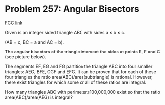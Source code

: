 # Problem 257: Angular Bisectors

[FCC link](https://www.freecodecamp.org/learn/coding-interview-prep/project-euler/problem-257-angular-bisectors)

Given is an integer sided triangle ABC with sides a ≤ b ≤ c.

(AB = c, BC = a and AC = b).

The angular bisectors of the triangle intersect the sides at points E, F and G
(see picture below).

The segments EF, EG and FG partition the triangle ABC into four smaller
triangles: AEG, BFE, CGF and EFG. It can be proven that for each of these four
triangles the ratio area(ABC)/area(subtriangle) is rational. However, there
exist triangles for which some or all of these ratios are integral.

How many triangles ABC with perimeter≤100,000,000 exist so that the ratio
area(ABC)/area(AEG) is integral?
